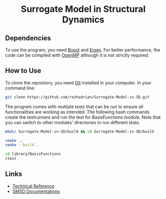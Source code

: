 <h1 align="center"> 
    Surrogate Model in Structural Dynamics 
</h1>

<!-- <h4 align="center"> 
    TBD 
</h4>  -->

## Dependencies 

To use the program, you need [Boost](https://www.boost.org) and [Eigen](https://eigen.tuxfamily.org/index.php?title=Main_Page). For better performance, the code can be compiled with [OpenMP](https://www.openmp.org) although it is not strictly required. 

## How to Use 

To clone the repository, you need [Git](https://git-scm.com) installed in your computer. In your command line: 

```bash
git clone https://github.com/rezhadrian/Surrogate-Model-in-SD.git 
```

The program comes with multiple tests that can be run to ensure all functionalities are working as intended. 
The following bash commands create the testrunners and run the test for BasisFunctions module. 
Note that you can switch to other modules' directories to run different tests. 

```bash 
mkdir Surrogate-Model-in-SD/build && cd Surrogate-Model-in-SD/build 

cmake .. 
cmake --build . 

cd library/BasisFunctions 
ctest 
```

## Links 

<ul>
    <li><a href="./app/TechnicalReference.md">Technical Reference</a></li>
    <li><a href="https://rezhadrian.github.io/Surrogate-Model-in-SD/docs/html/index.html">SMSD Documentations</a></li>
</ul>
